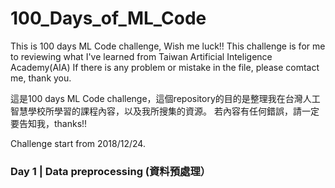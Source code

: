 # 100_Days_of_ML_Code
This is 100 days ML Code challenge, Wish me luck!!
This challenge is for me to reviewing what I've learned from Taiwan Artificial Inteligence Academy(AIA)
If there is any problem or mistake in the file, please comtact me, thank you.

這是100 days ML Code challenge，這個repository的目的是整理我在台灣人工智慧學校所學習的課程內容，以及我所搜集的資源。
若內容有任何錯誤，請一定要告知我，thanks!!


Challenge start from 2018/12/24.

### Day 1 | Data preprocessing (資料預處理）
